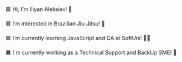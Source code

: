  🟩 Hi, I’m Iliyan Aleksiev! 👋
 
 🟥 I’m interested in Brazilian Jiu-Jitsu! 🥋

 
 🟦 I’m currently learning JavaScript and QA at SoftUni! 🧑‍🎓
 
 🟧 I`m currently working as a Technical Support and BackUp SME! 🏢

 
